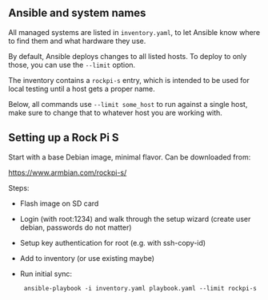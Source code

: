 Ansible and system names
------------------------
All managed systems are listed in `inventory.yaml`, to let Ansible know
where to find them and what hardware they use.

By default, Ansible deploys changes to all listed hosts. To deploy to
only those, you can use the `--limit` option.

The inventory contains a `rockpi-s` entry, which is intended to be used
for local testing until a host gets a proper name.

Below, all commands use `--limit some_host` to run against a single host, make
sure to change that to whatever host you are working with.

Setting up a Rock Pi S
----------------------
Start with a base Debian image, minimal flavor. Can be downloaded from:

  https://www.armbian.com/rockpi-s/

Steps:
 - Flash image on SD card
 - Login (with root:1234) and walk through the setup wizard (create user
   debian, passwords do not matter)
 - Setup key authentication for root (e.g. with ssh-copy-id)
 - Add to inventory (or use existing maybe)
 - Run initial sync:

        ansible-playbook -i inventory.yaml playbook.yaml --limit rockpi-s
